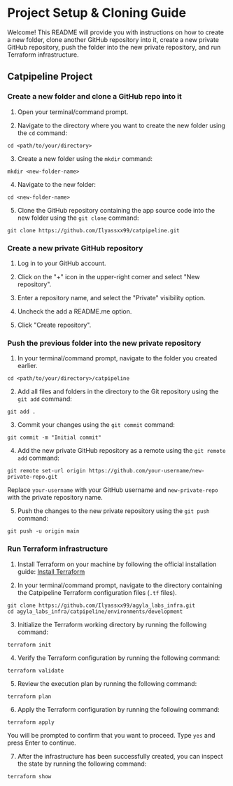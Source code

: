 # Project Setup & Cloning Guide

Welcome! This README will provide you with instructions on how to create a new folder, clone another GitHub repository into it, create a new private GitHub repository, push the folder into the new private repository, and run Terraform infrastructure.

## Catpipeline Project
### Create a new folder and clone a GitHub repo into it

1. Open your terminal/command prompt.

2. Navigate to the directory where you want to create the new folder using the `cd` command:
```
cd <path/to/your/directory>
```

3. Create a new folder using the `mkdir` command:
```
mkdir <new-folder-name>
```

4. Navigate to the new folder:
```
cd <new-folder-name>
```

5. Clone the GitHub repository containing the app source code into the new folder using the `git clone` command:
```
git clone https://github.com/Ilyassxx99/catpipeline.git
```

### Create a new private GitHub repository

1. Log in to your GitHub account.

2. Click on the "+" icon in the upper-right corner and select "New repository".

3. Enter a repository name, and select the "Private" visibility option.

4. Uncheck the add a README.me option.

5. Click "Create repository".

### Push the previous folder into the new private repository

1. In your terminal/command prompt, navigate to the folder you created earlier.
```
cd <path/to/your/directory>/catpipeline
```

2. Add all files and folders in the directory to the Git repository using the `git add` command:
```
git add .
```

3. Commit your changes using the `git commit` command:
```
git commit -m "Initial commit"
```

4. Add the new private GitHub repository as a remote using the `git remote add` command:
```
git remote set-url origin https://github.com/your-username/new-private-repo.git
```

Replace `your-username` with your GitHub username and `new-private-repo` with the private repository name.

5. Push the changes to the new private repository using the `git push` command:
```
git push -u origin main
```

### Run Terraform infrastructure

1. Install Terraform on your machine by following the official installation guide: [Install Terraform](https://learn.hashicorp.com/tutorials/terraform/install-cli)

2. In your terminal/command prompt, navigate to the directory containing the Catpipeline Terraform configuration files (`.tf` files).
```
git clone https://github.com/Ilyassxx99/agyla_labs_infra.git
cd agyla_labs_infra/catpipeline/environments/development
```

3. Initialize the Terraform working directory by running the following command:
```
terraform init
```

4. Verify the Terraform configuration by running the following command:
```
terraform validate
```

5. Review the execution plan by running the following command:
```
terraform plan
```

6. Apply the Terraform configuration by running the following command:
```
terraform apply
```

You will be prompted to confirm that you want to proceed. Type `yes` and press Enter to continue.

7. After the infrastructure has been successfully created, you can inspect the state by running the following command:
```
terraform show
```
